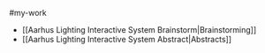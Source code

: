 #my-work 

- [[Aarhus Lighting Interactive System Brainstorm|Brainstorming]]
- [[Aarhus Lighting Interactive System Abstract|Abstracts]]